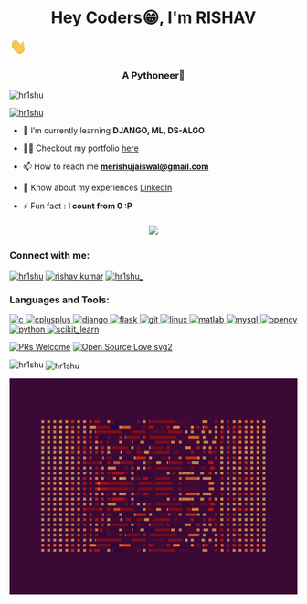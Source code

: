 <h1 align="center">Hey Coders😁, I'm RISHAV</h1>

<img src="https://raw.githubusercontent.com/ABSphreak/ABSphreak/master/gifs/Hi.gif" width="30px"></h2>
<!-- Namaste 🙏 -->
<!--<img align="right" height="270px" alt="GIF" src="https://i.pinimg.com/originals/e4/26/70/e426702edf874b181aced1e2fa5c6cde.gif" /> -->
<h3 align="center">A Pythoneer🐍</h3>

<p align="left"> <img src="https://komarev.com/ghpvc/?username=hr1shu&label=Profile%20views&color=0e75b6&style=flat" alt="hr1shu" /> </p>

<p align="left"> <a href="https://github.com/ryo-ma/github-profile-trophy"><img src="https://github-profile-trophy.vercel.app/?username=hr1shu" alt="hr1shu" /></a> </p>

- 🌱 I’m currently learning **DJANGO, ML, DS-ALGO**

- 👨‍💻 Checkout my portfolio [here](https://hr1shu.pythonanywhere.com)

- 📫 How to reach me **merishujaiswal@gmail.com**

- 📄 Know about my experiences [LinkedIn](https://www.linkedin.com/in/rishav-kumar-b4a179191/)

- ⚡ Fun fact : **I count from 0 :P**


<h4 align="center">
     <a href="https://github.com/hr1shu"><img src="https://img.shields.io/github/stars/hr1shu.svg?style=plasticr"/></a>
    
<h3 align="left">Connect with me:</h3>
<p align="left">
<a href="https://dev.to/hr1shu" target="blank"><img align="center" src="https://cdn.jsdelivr.net/npm/simple-icons@3.0.1/icons/dev-dot-to.svg" alt="hr1shu" height="30" width="40" /></a>
<a href="https://linkedin.com/in/rishav kumar" target="blank"><img align="center" src="https://cdn.jsdelivr.net/npm/simple-icons@3.0.1/icons/linkedin.svg" alt="rishav kumar" height="30" width="40" /></a>
<a href="https://instagram.com/hr1shu_" target="blank"><img align="center" src="https://cdn.jsdelivr.net/npm/simple-icons@3.0.1/icons/instagram.svg" alt="hr1shu_" height="30" width="40" /></a>
</p>

<h3 align="left">Languages and Tools:</h3>
<p align="left"> <a href="https://www.cprogramming.com/" target="_blank"> <img src="https://devicons.github.io/devicon/devicon.git/icons/c/c-original.svg" alt="c" width="40" height="40"/> </a> <a href="https://www.w3schools.com/cpp/" target="_blank"> <img src="https://devicons.github.io/devicon/devicon.git/icons/cplusplus/cplusplus-original.svg" alt="cplusplus" width="40" height="40"/> </a> <a href="https://www.djangoproject.com/" target="_blank"> <img src="https://devicons.github.io/devicon/devicon.git/icons/django/django-original.svg" alt="django" width="40" height="40"/> </a> <a href="https://flask.palletsprojects.com/" target="_blank"> <img src="https://www.vectorlogo.zone/logos/pocoo_flask/pocoo_flask-icon.svg" alt="flask" width="40" height="40"/> </a> <a href="https://git-scm.com/" target="_blank"> <img src="https://www.vectorlogo.zone/logos/git-scm/git-scm-icon.svg" alt="git" width="40" height="40"/> </a> <a href="https://www.linux.org/" target="_blank"> <img src="https://devicons.github.io/devicon/devicon.git/icons/linux/linux-original.svg" alt="linux" width="40" height="40"/> </a> <a href="https://www.mathworks.com/" target="_blank"> <img src="https://raw.githubusercontent.com/simple-icons/simple-icons/master/icons/mathworks.svg" alt="matlab" width="40" height="40"/> </a> <a href="https://www.mysql.com/" target="_blank"> <img src="https://devicons.github.io/devicon/devicon.git/icons/mysql/mysql-original-wordmark.svg" alt="mysql" width="40" height="40"/> </a> <a href="https://opencv.org/" target="_blank"> <img src="https://www.vectorlogo.zone/logos/opencv/opencv-icon.svg" alt="opencv" width="40" height="40"/> </a> <a href="https://www.python.org" target="_blank"> <img src="https://devicons.github.io/devicon/devicon.git/icons/python/python-original.svg" alt="python" width="40" height="40"/> </a> <a href="https://scikit-learn.org/" target="_blank"> <img src="https://upload.wikimedia.org/wikipedia/commons/0/05/Scikit_learn_logo_small.svg" alt="scikit_learn" width="40" height="40"/> </a> </p>

[![PRs Welcome](https://img.shields.io/badge/PRs-welcome-brightgreen.svg?style=flat-square)](http://makeapullrequest.com)
[![Open Source Love svg2](https://badges.frapsoft.com/os/v2/open-source.svg?v=103)](https://github.com/ellerbrock/open-source-badges/)

<p><img align="left" src="https://github-readme-stats.vercel.app/api/top-langs?username=hr1shu&show_icons=true&locale=en&layout=compact" alt="hr1shu" /></p>

<p>&nbsp;<img align="center" src="https://github-readme-stats.vercel.app/api?username=hr1shu&show_icons=true&locale=en" alt="hr1shu" /></p>


<img src="https://github.com/geekquad/geekquad/blob/master/algo.gif">
